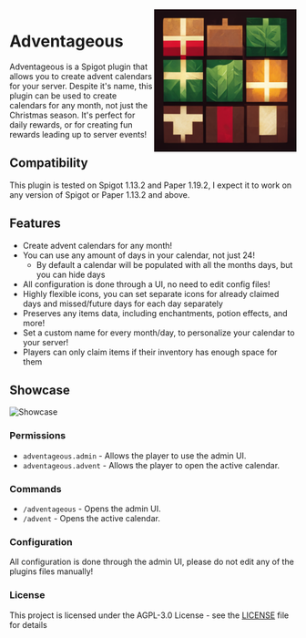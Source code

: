 <img src="img/logo-by-midjourney.png" align="right" alt="Generated by Midjourney" title="Logo" width="250" height="250" />

# Adventageous

Adventageous is a Spigot plugin that allows you to create advent calendars for your server. Despite it's name, this plugin can be used to create calendars for any month, not just the Christmas season. It's perfect for daily rewards, or for creating fun rewards leading up to server events!  

## Compatibility
This plugin is tested on Spigot 1.13.2 and Paper 1.19.2, I expect it to work on any version of Spigot or Paper 1.13.2 and above.

## Features
- Create advent calendars for any month!
- You can use any amount of days in your calendar, not just 24!
  - By default a calendar will be populated with all the months days, but you can hide days
- All configuration is done through a UI, no need to edit config files!
- Highly flexible icons, you can set separate icons for already claimed days and missed/future days for each day separately  
- Preserves any items data, including enchantments, potion effects, and more!
- Set a custom name for every month/day, to personalize your calendar to your server!
- Players can only claim items if their inventory has enough space for them

## Showcase
![Showcase](img/showcase.gif)  

### Permissions
- `adventageous.admin` - Allows the player to use the admin UI.  
- `adventageous.advent` - Allows the player to open the active calendar.  

### Commands
- `/adventageous` - Opens the admin UI.  
- `/advent` - Opens the active calendar.  

### Configuration
All configuration is done through the admin UI, please do not edit any of the plugins files manually!  

### License
This project is licensed under the AGPL-3.0 License - see the [LICENSE](LICENSE) file for details  